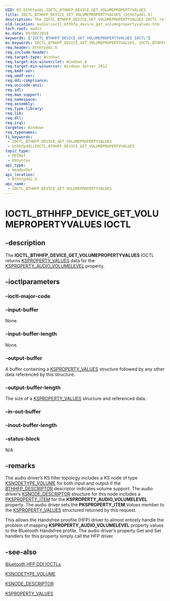 ```yaml
---
UID: NI:bthhfpddi.IOCTL_BTHHFP_DEVICE_GET_VOLUMEPROPERTYVALUES
title: IOCTL_BTHHFP_DEVICE_GET_VOLUMEPROPERTYVALUES (bthhfpddi.h)
description: The IOCTL_BTHHFP_DEVICE_GET_VOLUMEPROPERTYVALUES IOCTL returns KSPROPERTY_VALUES data for the KSPROPERTY_AUDIO_VOLUMELEVEL property.
old-location: audio\ioctl_bthhfp_device_get_volumepropertyvalues.htm
tech.root: audio
ms.date: 05/08/2018
keywords: ["IOCTL_BTHHFP_DEVICE_GET_VOLUMEPROPERTYVALUES IOCTL"]
ms.keywords: IOCTL_BTHHFP_DEVICE_GET_VOLUMEPROPERTYVALUES, IOCTL_BTHHFP_DEVICE_GET_VOLUMEPROPERTYVALUES control, IOCTL_BTHHFP_DEVICE_GET_VOLUMEPROPERTYVALUES control code [Audio Devices], audio.ioctl_bthhfp_device_get_volumepropertyvalues, bthhfpddi/IOCTL_BTHHFP_DEVICE_GET_VOLUMEPROPERTYVALUES
req.header: bthhfpddi.h
req.include-header: 
req.target-type: Windows
req.target-min-winverclnt: Windows 8
req.target-min-winversvr: Windows Server 2012
req.kmdf-ver: 
req.umdf-ver: 
req.ddi-compliance: 
req.unicode-ansi: 
req.idl: 
req.max-support: 
req.namespace: 
req.assembly: 
req.type-library: 
req.lib: 
req.dll: 
req.irql: 
targetos: Windows
req.typenames: 
f1_keywords:
 - IOCTL_BTHHFP_DEVICE_GET_VOLUMEPROPERTYVALUES
 - bthhfpddi/IOCTL_BTHHFP_DEVICE_GET_VOLUMEPROPERTYVALUES
topic_type:
 - APIRef
 - kbSyntax
api_type:
 - HeaderDef
api_location:
 - Bthhfpddi.h
api_name:
 - IOCTL_BTHHFP_DEVICE_GET_VOLUMEPROPERTYVALUES
---
```


# IOCTL_BTHHFP_DEVICE_GET_VOLUMEPROPERTYVALUES IOCTL


## -description

The <b>IOCTL_BTHHFP_DEVICE_GET_VOLUMEPROPERTYVALUES</b> 
   IOCTL returns <a href="/windows-hardware/drivers/ddi/ks/ns-ks-ksproperty_values">KSPROPERTY_VALUES</a> data for the <a href="/windows-hardware/drivers/audio/ksproperty-audio-volumelevel">KSPROPERTY_AUDIO_VOLUMELEVEL</a> property.

## -ioctlparameters

### -ioctl-major-code

### -input-buffer

None.

### -input-buffer-length

None.

### -output-buffer

A buffer containing a <a href="/windows-hardware/drivers/ddi/ks/ns-ks-ksproperty_values">KSPROPERTY_VALUES</a> structure followed by any other data referenced by this structure.

### -output-buffer-length

The size of a <a href="/windows-hardware/drivers/ddi/ks/ns-ks-ksproperty_values">KSPROPERTY_VALUES</a> structure and referenced data.

### -in-out-buffer

### -inout-buffer-length

### -status-block

N/A

## -remarks

The audio driver’s KS filter topology includes a KS node of type <a href="/windows-hardware/drivers/audio/ksnodetype-volume">KSNODETYPE_VOLUME</a> for both input and output if the <a href="/windows-hardware/drivers/ddi/bthhfpddi/ns-bthhfpddi-_bthhfp_descriptor">BTHHFP_DESCRIPTOR</a> descriptor indicates volume support. The audio driver’s <a href="/windows-hardware/drivers/ddi/ks/ns-ks-_ksnode_descriptor">KSNODE_DESCRIPTOR</a> structure for this node includes a <a href="/windows-hardware/drivers/ddi/ks/ns-ks-ksproperty_item">PKSPROPERTY_ITEM</a> for the <b>KSPROPERTY_AUDIO_VOLUMELEVEL</b> property. The audio driver sets the <b>PKSPROPERTY_ITEM</b>.<i>Values</i> member to the <a href="/windows-hardware/drivers/ddi/ks/ns-ks-ksproperty_values">KSPROPERTY_VALUES</a> structured returned by this request.

This allows the Handsfree proofile (HFP) driver to almost entirely handle the problem of mapping <b>KSPROPERTY_AUDIO_VOLUMELEVEL</b> property values to the Bluetooth Handsfree profile. The audio driver’s property Get and Set handlers for this property simply call the HFP driver.

## -see-also

<a href="/windows-hardware/drivers/audio/bluetooth-hfp-ddi-ioctls">Bluetooth HFP DDI IOCTLs</a>



<a href="/windows-hardware/drivers/audio/ksnodetype-volume">KSNODETYPE_VOLUME</a>



<a href="/windows-hardware/drivers/ddi/ks/ns-ks-_ksnode_descriptor">KSNODE_DESCRIPTOR</a>



<a href="/windows-hardware/drivers/ddi/ks/ns-ks-ksproperty_values">KSPROPERTY_VALUES</a>
